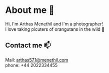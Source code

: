 # About me :wave:
Hi, I'm Arthas Menethil and I'm a photographer!\
I love taking picuters of orangutans in the wild :monkey:
## Contact me 📫
Mail: arthas571@menethil.com\
phone: +44 2022334455
